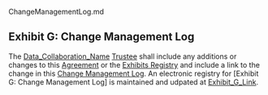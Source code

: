 ChangeManagementLog.md

## Exhibit G: Change Management Log
The [Data_Collaboration_Name](Input) [Trustee](Definition) shall include any additions or changes to this [Agreement](Definition) or the [Exhibits Registry](Exhibit) and include a link to the change in this [Change Management Log](Definition). An electronic registry for [Exhibit G: Change Management Log] is maintained and udpated at [Exhibit_G_Link](Input).
